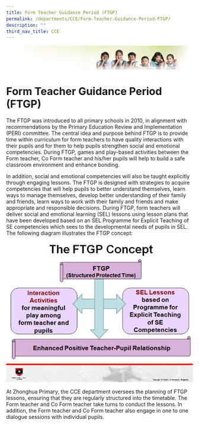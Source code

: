```yaml
---
title: Form Teacher Guidance Period (FTGP)
permalink: /departments/CCE/Form-Teacher-Guidance-Period-FTGP/
description: ""
third_nav_title: CCE
---
```

![](/images/Banner.jpg)

Form Teacher Guidance Period (FTGP)
===================================

The FTGP was introduced to all primary schools in 2010, in alignment with recommendations by the Primary Education Review and Implementation (PERI) committee. The central idea and purpose behind FTGP is to provide time within curriculum for form teachers to have quality interactions with their pupils and for them to help pupils strengthen social and emotional competencies. During FTGP, games and play-based activities between the Form teacher, Co Form teacher and his/her pupils will help to build a safe classroom environment and enhance bonding.

In addition, social and emotional competencies will also be taught explicitly through engaging lessons. The FTGP is designed with strategies to acquire competencies that will help pupils to better understand themselves, learn ways to manage themselves, develop better understanding of their family and friends, learn ways to work with their family and friends and make appropriate and responsible decisions. During FTGP, form teachers will deliver social and emotional learning (SEL) lessons using lesson plans that have been developed based on an SEL Programme for Explicit Teaching of SE competencies which sees to the developmental needs of pupils in SEL. The following diagram illustrates the FTGP concept:

![](/images/FGTP.png)

At Zhonghua Primary, the CCE department oversees the planning of FTGP lessons, ensuring that they are regularly structured into the timetable. The Form teacher and Co Form teacher take turns to conduct the lessons. In addition, the Form teacher and Co Form teacher also engage in one to one dialogue sessions with individual pupils.